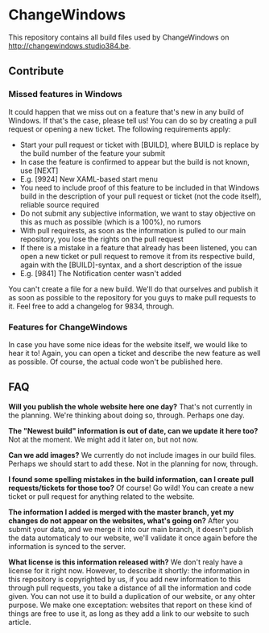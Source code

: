 # ChangeWindows

This repository contains all build files used by ChangeWindows on http://changewindows.studio384.be.

## Contribute

### Missed features in Windows
It could happen that we miss out on a feature that's new in any build of Windows. If that's the case, please tell us! You can do so by creating a pull request or opening a new ticket. The following requirements apply:

- Start your pull request or ticket with [BUILD], where BUILD is replace by the build number of the feature your submit
 - In case the feature is confirmed to appear but the build is not known, use [NEXT]
 - E.g. [9924] New XAML-based start menu
- You need to include proof of this feature to be included in that Windows build in the description of your pull request or ticket (not the code itself), reliable source required
- Do not submit any subjective information, we want to stay objective on this as much as possible (which is a 100%), no rumors
- With pull requirests, as soon as the information is pulled to our main repository, you lose the rights on the pull request
- If there is a mistake in a feature that already has been listened, you can open a new ticket or pull request to remove it from its respective build, again with the [BUILD]-syntax, and a short description of the issue
 - E.g. [9841] The Notification center wasn't added
 
You can't create a file for a new build. We'll do that ourselves and publish it as soon as possible to the repository for you guys to make pull requests to it. Feel free to add a changelog for 9834, through.

### Features for ChangeWindows
In case you have some nice ideas for the website itself, we would like to hear it to! Again, you can open a ticket and describe the new feature as well as possible. Of course, the actual code won't be published here.

## FAQ

**Will you publish the whole website here one day?**
That's not currently in the planning. We're thinking about doing so, through. Perhaps one day.

**The "Newest build" information is out of date, can we update it here too?**
Not at the moment. We might add it later on, but not now.

**Can we add images?**
We currently do not include images in our build files. Perhaps we should start to add these. Not in the planning for now, through.

**I found some spelling mistakes in the build information, can I create pull requests/tickets for those too?**
Of course! Go wild! You can create a new ticket or pull request for anything related to the website.

**The information I added is merged with the master branch, yet my changes do not appear on the websites, what's going on?**
After you submit your data, and we merge it into our main branch, it doesn't publish the data automaticaly to our website, we'll validate it once again before the information is synced to the server.

**What license is this information released with?**
We don't realy have a license for it right now. However, to describe it shortly: the information in this repository is copyrighted by us, if you add new information to this through pull requests, you take a distance of all the information and code given. You can not use it to build a duplication of our website, or any ohter purpose. We make one exceptation: websites that report on these kind of things are free to use it, as long as they add a link to our website to such article.